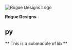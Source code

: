 ![Rogue Designs Logo](https://storage.googleapis.com/stiles-images/RogueLogo-256x158.png)

**Rogue Designs**

## py ##

** This is a submodule of lib **
